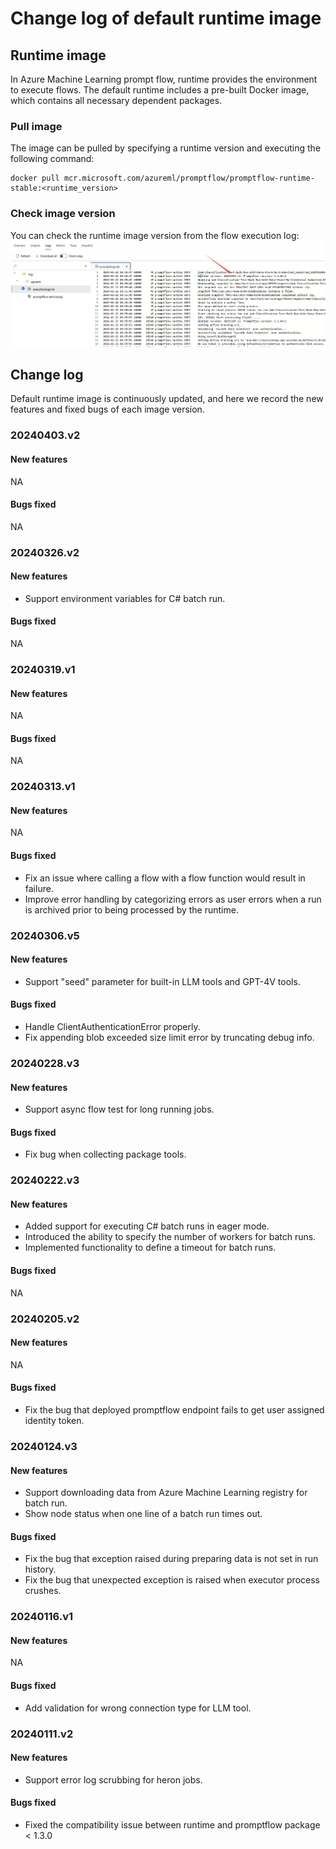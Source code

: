 # Change log of default runtime image
## Runtime image
In Azure Machine Learning prompt flow, runtime provides the environment to execute flows. The default runtime includes a pre-built Docker image, which contains all necessary dependent packages.

### Pull image
The image can be pulled by specifying a runtime version and executing the following command:
```
docker pull mcr.microsoft.com/azureml/promptflow/promptflow-runtime-stable:<runtime_version>
```

### Check image version
You can check the runtime image version from the flow execution log:
![img](../../media/cloud/runtime-change-log/runtime-version.png)

## Change log
Default runtime image is continuously updated, and here we record the new features and fixed bugs of each image version.

### 20240403.v2

#### New features
NA


#### Bugs fixed
NA


### 20240326.v2

#### New features
- Support environment variables for C# batch run.

#### Bugs fixed
NA


### 20240319.v1

#### New features
NA

#### Bugs fixed
NA


### 20240313.v1

#### New features
NA

#### Bugs fixed
- Fix an issue where calling a flow with a flow function would result in failure.
- Improve error handling by categorizing errors as user errors when a run is archived prior to being processed by the runtime.


### 20240306.v5

#### New features
- Support "seed" parameter for built-in LLM tools and GPT-4V tools.

#### Bugs fixed
- Handle ClientAuthenticationError properly.
- Fix appending blob exceeded size limit error by truncating debug info.


### 20240228.v3

#### New features
- Support async flow test for long running jobs.

#### Bugs fixed
- Fix bug when collecting package tools.


### 20240222.v3

#### New features
- Added support for executing C# batch runs in eager mode.
- Introduced the ability to specify the number of workers for batch runs.
- Implemented functionality to define a timeout for batch runs.

#### Bugs fixed
NA

### 20240205.v2

#### New features
NA

#### Bugs fixed
- Fix the bug that deployed promptflow endpoint fails to get user assigned identity token.

### 20240124.v3

#### New features
- Support downloading data from Azure Machine Learning registry for batch run.
- Show node status when one line of a batch run times out.

#### Bugs fixed
- Fix the bug that exception raised during preparing data is not set in run history.
- Fix the bug that unexpected exception is raised when executor process crushes.

### 20240116.v1

#### New features
NA

#### Bugs fixed
- Add validation for wrong connection type for LLM tool.

### 20240111.v2

#### New features
- Support error log scrubbing for heron jobs.

#### Bugs fixed
- Fixed the compatibility issue between runtime and promptflow package < 1.3.0
